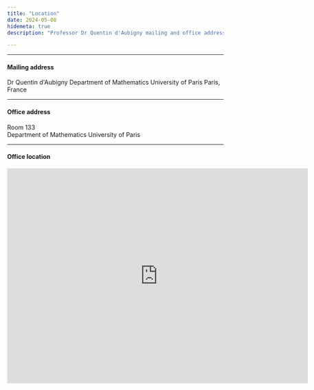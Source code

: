 ```yaml
---
title: "Location"
date: 2024-05-08
hidemeta: true
description: "Professor Dr Quentin d'Aubigny mailing and office addresses."

---
```


---

#### Mailing address

Dr Quentin d'Aubigny 
Department of Mathematics 
University of Paris
Paris, France

---

#### Office address

Room 133  
Department of Mathematics
University of Paris

---

#### Office location

<iframe src="https://www.google.com/maps/embed?pb=!1m18!1m12!1m3!1d10470.896334563153!2d12.085487114429176!3d48.99680799095555!2m3!1f0!2f0!3f0!3m2!1i1024!2i768!4f13.1!3m3!1m2!1s0x479fc1126394f30f%3A0xb4c5000594ee5334!2sUniversity%20of%20Regensburg!5e0!3m2!1sen!2sus!4v1714871932562!5m2!1sen!2sus" 
width="700" height="500" style="border:0;" allowfullscreen="" loading="lazy"></iframe>



